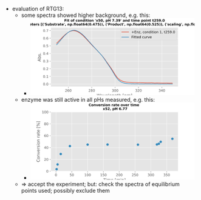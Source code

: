 - evaluation of RTG13:
	- some spectra showed higher background, e.g. this:
		- ![fit_cond_1_t_259.0.svg](../assets/fit_cond_1_t_259.0_1727874897802_0.svg)
	- enzyme was still active in all pHs measured, e.g. this:
		- ![01_Conversion_rates_cond_3_Substrate.svg](../assets/01_Conversion_rates_cond_3_Substrate_1727874877857_0.svg)
	- => accept the experiment; but: check the spectra of equilibrium points used; possibly exclude them
